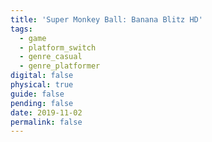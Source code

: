 ```yaml
---
title: 'Super Monkey Ball: Banana Blitz HD'
tags:
  - game
  - platform_switch
  - genre_casual
  - genre_platformer
digital: false
physical: true
guide: false
pending: false
date: 2019-11-02
permalink: false
---
```

